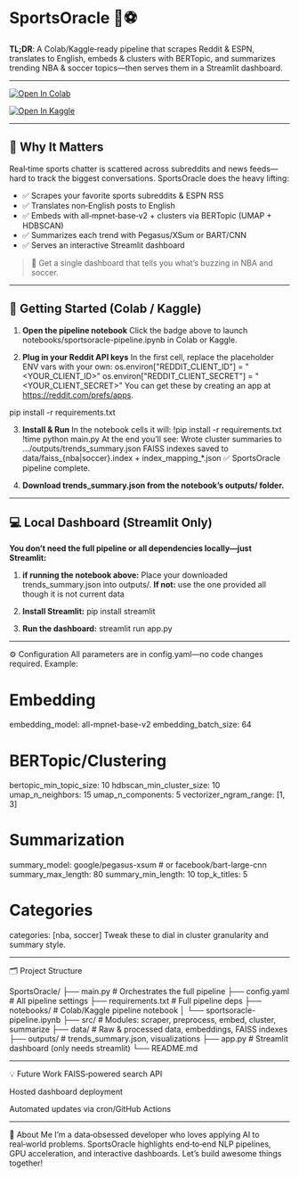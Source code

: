 # SportsOracle 🏀⚽

**TL;DR**: A Colab/Kaggle‑ready pipeline that scrapes Reddit & ESPN, translates to English, embeds & clusters with BERTopic, and summarizes trending NBA & soccer topics—then serves them in a Streamlit dashboard.

---
[![Open In Colab](https://colab.research.google.com/assets/colab-badge.svg)](https://colab.research.google.com/github/robdreamville/sportsoracle/blob/main/notebooks/sportsoracle-pipeline.ipynb)

[![Open In Kaggle](https://kaggle.com/static/images/open-in-kaggle.svg)](https://kaggle.com/kernels/welcome?src=https://github.com/robdreamville/sportsoracle/blob/main/notebooks/sportsoracle-pipeline.ipynb)

---

## 🎯 Why It Matters

Real‑time sports chatter is scattered across subreddits and news feeds—hard to track the biggest conversations. SportsOracle does the heavy lifting:

- ✅ Scrapes your favorite sports subreddits & ESPN RSS  
- ✅ Translates non‑English posts to English  
- ✅ Embeds with all‑mpnet‑base‑v2 + clusters via BERTopic (UMAP + HDBSCAN)
- ✅ Summarizes each trend with Pegasus/XSum or BART/CNN  
- ✅ Serves an interactive Streamlit dashboard

> 🧠 Get a single dashboard that tells you what’s buzzing in NBA and soccer.

---

## 🚀 Getting Started (Colab / Kaggle)

1. **Open the pipeline notebook**
   Click the badge above to launch notebooks/sportsoracle-pipeline.ipynb in Colab or Kaggle.

2. **Plug in your Reddit API keys**
    In the first cell, replace the placeholder ENV vars with your own:
    os.environ["REDDIT_CLIENT_ID"]     = "<YOUR_CLIENT_ID>"
    os.environ["REDDIT_CLIENT_SECRET"] = "<YOUR_CLIENT_SECRET>"
    You can get these by creating an app at https://reddit.com/prefs/apps.

pip install -r requirements.txt

3. **Install & Run**
    In the notebook cells it will:
    !pip install -r requirements.txt
    !time python main.py
    At the end you’ll see:
    Wrote cluster summaries to …/outputs/trends_summary.json
    FAISS indexes saved to data/faiss_{nba|soccer}.index + index_mapping_*.json
    ✅ SportsOracle pipeline complete.

4. **Download trends_summary.json from the notebook’s outputs/ folder.**

---

## 💻 Local Dashboard (Streamlit Only)
**You don’t need the full pipeline or all dependencies locally—just Streamlit:**

1. **if running the notebook above:** Place your downloaded trends_summary.json into outputs/. 
    **If not:** use the one provided all though it is not current data

2. **Install Streamlit:**
    pip install streamlit

3. **Run the dashboard:**
    streamlit run app.py

---

⚙️ Configuration
All parameters are in config.yaml—no code changes required. Example:

# Embedding
embedding_model: all-mpnet-base-v2
embedding_batch_size: 64

# BERTopic/Clustering
bertopic_min_topic_size: 10
hdbscan_min_cluster_size: 10
umap_n_neighbors: 15
umap_n_components: 5
vectorizer_ngram_range: [1, 3]

# Summarization
summary_model: google/pegasus-xsum  # or facebook/bart-large-cnn
summary_max_length: 80
summary_min_length: 10
top_k_titles: 5

# Categories
categories: [nba, soccer]
Tweak these to dial in cluster granularity and summary style.

---

🗂️ Project Structure

SportsOracle/
├── main.py                   # Orchestrates the full pipeline
├── config.yaml               # All pipeline settings
├── requirements.txt          # Full pipeline deps
├── notebooks/                # Colab/Kaggle pipeline notebook
│   └── sportsoracle-pipeline.ipynb
├── src/                      # Modules: scraper, preprocess, embed, cluster, summarize
├── data/                     # Raw & processed data, embeddings, FAISS indexes
├── outputs/                  # trends_summary.json, visualizations
├── app.py                    # Streamlit dashboard (only needs streamlit)
└── README.md

---
💡 Future Work
FAISS‑powered search API

Hosted dashboard deployment

Automated updates via cron/GitHub Actions

---
👤 About Me
I’m a data‑obsessed developer who loves applying AI to real‑world problems. SportsOracle highlights end‑to‑end NLP pipelines, GPU acceleration, and interactive dashboards. Let’s build awesome things together!